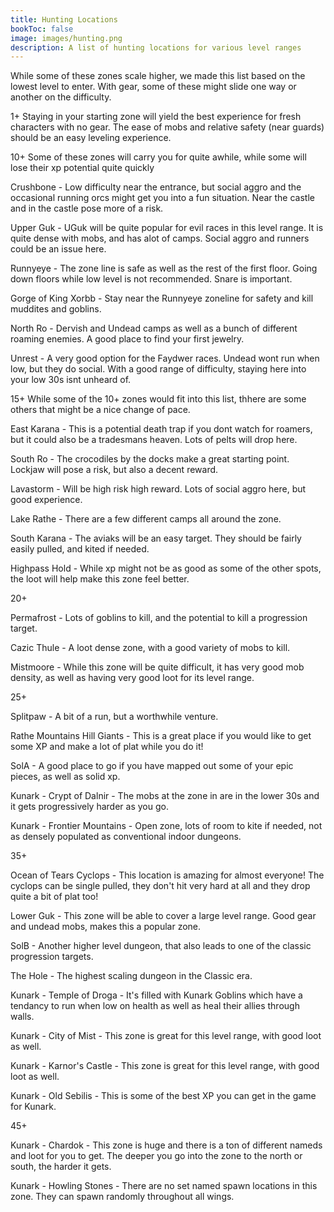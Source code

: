 ```yaml
---
title: Hunting Locations
bookToc: false
image: images/hunting.png
description: A list of hunting locations for various level ranges
---
```


While some of these zones scale higher, we made this list based on the lowest level to enter. With gear, some of these might slide one way or another on the difficulty.

1+ Staying in your starting zone will yield the best experience for fresh characters with no gear. The ease of mobs and relative safety (near guards) should be an easy leveling experience.

10+ Some of these zones will carry you for quite awhile, while some will lose their xp potential quite quickly

Crushbone - Low difficulty near the entrance, but social aggro and the occasional running orcs might get you into a fun situation. Near the castle and in the castle pose more of a risk.

Upper Guk - UGuk will be quite popular for evil races in this level range. It is quite dense with mobs, and has alot of camps. Social aggro and runners could be an issue here.

Runnyeye  - The zone line is safe as well as the rest of the first floor. Going down floors while low level is not recommended. Snare is important.

Gorge of King Xorbb - Stay near the Runnyeye zoneline for safety and kill muddites and goblins.

North Ro - Dervish and Undead camps as well as a bunch of different roaming enemies. A good place to find your first jewelry.

Unrest - A very good option for the Faydwer races. Undead wont run when low, but they do social. With a good range of difficulty, staying here into your low 30s isnt unheard of.

15+ While some of the 10+ zones would fit into this list, thhere are some others that might be a nice change of pace.

East Karana - This is a potential death trap if you dont watch for roamers, but it could also be a tradesmans heaven. Lots of pelts will drop here.

South Ro - The crocodiles by the docks make a great starting point. Lockjaw will pose a risk, but also a decent reward.

Lavastorm - Will be high risk high reward. Lots of social aggro here, but good experience.

Lake Rathe - There are a few different camps all around the zone.

South Karana - The aviaks will be an easy target. They should be fairly easily pulled, and kited if needed.

Highpass Hold - While xp might not be as good as some of the other spots, the loot will help make this zone feel better.

20+

Permafrost - Lots of goblins to kill, and the potential to kill a progression target.

Cazic Thule - A loot dense zone, with a good variety of mobs to kill.

Mistmoore - While this zone will be quite difficult, it has very good mob density, as well as having very good loot for its level range.

25+

Splitpaw - A bit of a run, but a worthwhile venture.

Rathe Mountains Hill Giants - This is a great place if you would like to get some XP and make a lot of plat while you do it!

SolA - A good place to go if you have mapped out some of your epic pieces, as well as solid xp.

Kunark - Crypt of Dalnir - The mobs at the zone in are in the lower 30s and it gets progressively harder as you go.

Kunark - Frontier Mountains - Open zone, lots of room to kite if needed, not as densely populated as conventional indoor dungeons.

35+

Ocean of Tears Cyclops - This location is amazing for almost everyone! The cyclops can be single pulled, they don't hit very hard at all and they drop quite a bit of plat too!

Lower Guk - This zone will be able to cover a large level range. Good gear and undead mobs, makes this a popular zone.

SolB - Another higher level dungeon, that also leads to one of the classic progression targets.

The Hole - The highest scaling dungeon in the Classic era.

Kunark - Temple of Droga - It's filled with Kunark Goblins which have a tendancy to run when low on health as well as heal their allies through walls.

Kunark - City of Mist - This zone is great for this level range, with good loot as well.

Kunark -  Karnor's Castle - This zone is great for this level range, with good loot as well.

Kunark - Old Sebilis - This is some of the best XP you can get in the game for Kunark.

45+

Kunark - Chardok - This zone is huge and there is a ton of different nameds and loot for you to get. The deeper you go into the zone to the north or south, the harder it gets.

Kunark -  Howling Stones - There are no set named spawn locations in this zone. They can spawn randomly throughout all wings.
